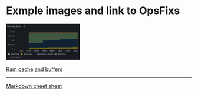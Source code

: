 # Exmple images and link to OpsFixs

<img src="https://github.com/dmfow/CheetSheetsOpsFixes/blob/main/Images/RamCacheAndBuffers.png" width=200>

[Ram cache and buffers](https://github.com/dmfow/CheetSheetsOpsFixes/blob/main/Linux%20Ram%20cache%20%2B%20Buffer)

---



[Markdown cheet sheet](https://github.com/dmfow/CheatSheets/blob/main/Github%20Markdown.md)


